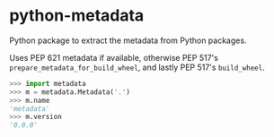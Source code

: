 # python-metadata

Python package to extract the metadata from Python packages.

Uses PEP 621 metadata if available, otherwise PEP 517's
`prepare_metadata_for_build_wheel`, and lastly PEP 517's `build_wheel`.


```python
>>> import metadata
>>> m = metadata.Metadata('.')
>>> m.name
'metadata'
>>> m.version
'0.0.0'
```

